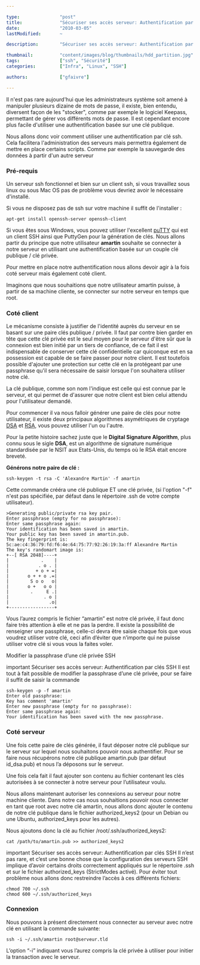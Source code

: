 ```yaml
---

type:               "post"
title:              "Sécuriser ses accès serveur: Authentification par clés SSH"
date:               "2010-03-05"
lastModified:       ~

description:        "Sécuriser ses accès serveur: Authentification par clés SSH."

thumbnail:          "content/images/blog/thumbnails/hdd_partition.jpg"
tags:               ["ssh", "Sécurité"]
categories:         ["Infra", "Linux", "SSH"]

authors:            ["gfaivre"]

---
```



Il n'est pas rare aujourd'hui que les administrateurs système soit amené à manipuler plusieurs dizaine de mots de passe, il existe, bien entendu, diversent façon de les "stocker", comme par exemple le logiciel Keepass, permettant de gérer vos différents mots de passe. Il est cependant encore plus facile d'utiliser une authentification basée sur une clé publique.

Nous allons donc voir comment utiliser une authentification par clé ssh.
Cela facilitera l'administration des serveurs mais permettra également de mettre en place certains scripts. Comme par exemple la sauvegarde des données à partir d'un autre serveur

### Pré-requis

Un serveur ssh fonctionnel et bien sur un client ssh, si vous travaillez sous linux ou sous Mac OS pas de problème vous devriez avoir le nécessaire d'installé.

Si vous ne disposez pas de ssh sur votre machine il suffit de l'installer :

```
apt-get install openssh-server openssh-client
```

Si vous êtes sous Windows, vous pouvez utiliser l'excellent <a title="puTTY" href="http://www.chiark.greenend.org.uk/~sgtatham/putty/download.html" target="_blank">puTTY</a> qui est un client SSH ainsi que PuttyGen pour la génération de clés.
Nous allons partir du principe que notre utilisateur **amartin** souhaite se connecter à notre serveur en utilisant une authentification basée sur un couple clé publique / clé privée.

Pour mettre en place notre authentification nous allons devoir agir à la fois coté serveur mais également coté client.

Imaginons que nous souhaitions que notre utilisateur amartin puisse, à partir de sa machine cliente, se connecter sur notre serveur en temps que root.

### Coté client

Le mécanisme consiste à justifier de l'identité auprès du serveur en se basant sur une paire clés publique / privée. Il faut par contre bien garder en tête que cette clé privée est le seul moyen pour le serveur d'être sûr que la connexion est bien initié par un tiers de confiance, de ce fait il est indispensable de conserver cette clé confidentielle car quiconque est en sa possession est capable de se faire passer pour notre client.
Il est toutefois possible d'ajouter une protection sur cette clé en la protégeant par une passphrase qu'il sera nécessaire de saisir lorsque l'on souhaitera utiliser notre clé.

La clé publique, comme son nom l'indique est celle qui est connue par le serveur, et qui permet de d'assurer que notre client est bien celui attendu pour l'utilisateur demandé.

Pour commencer il va nous falloir générer une paire de clés pour notre utilisateur, il existe deux principaux algorithmes asymétriques de cryptage <a href="http://fr.wikipedia.org/wiki/Digital_Signature_Algorithm">DSA</a> et <a href="http://fr.wikipedia.org/wiki/Rivest_Shamir_Adleman">RSA</a>, vous pouvez utiliser l'un ou l'autre.

Pour la petite histoire sachez juste que le **Digital Signature Algorithm**, plus connu sous le sigle **DSA**, est un algorithme de signature numérique standardisée par le NSIT aux Etats-Unis, du temps où le RSA était encore breveté.




**Générons notre paire de clé :**

```
ssh-keygen -t rsa -C 'Alexandre Martin' -f amartin
```

Cette commande crééra une clé publique ET une clé privée, (si l'option "-f" n'est pas spécifiée, par défaut dans le répertoire .ssh de votre compte utilisateur).

```
>Generating public/private rsa key pair.
Enter passphrase (empty for no passphrase):
Enter same passphrase again:
Your identification has been saved in amartin.
Your public key has been saved in amartin.pub.
The key fingerprint is:
5c:ae:c4:36:79:fd:f6:4e:64:75:77:92:26:19:3a:ff Alexandre Martin
The key's randomart image is:
+--[ RSA 2048]----+
|            .    |
|           . o . |
|          + o + =|
|       o + + o .=|
|        S o o   o|
|       o +   o o |
|        .     E .|
|             . o |
|               .o|
+-----------------+
```

Vous l’aurez compris le fichier “amartin” est notre clé privée, il faut donc faire très attention à elle et ne pas la perdre.
Il existe la possibilité de renseigner une passphrase, celle-ci devra être saisie chaque fois que vous voudrez utiliser votre clé, ceci afin d’éviter que n’importe qui ne puisse utiliser votre clé si vous vous la faites voler.

Modifier la passphrase d’une clé privée SSH

important Sécuriser ses accès serveur: Authentification par clés SSH  Il est tout à fait possible de modifier la passphrase d’une clé privée, pour se faire il suffit de saisir la commande

```
ssh-keygen -p -f amartin
Enter old passphrase:
Key has comment 'amartin'
Enter new passphrase (empty for no passphrase):
Enter same passphrase again:
Your identification has been saved with the new passphrase.
```

### Coté serveur

Une fois cette paire de clés générée, il faut déposer notre clé publique sur le serveur sur lequel nous souhaitons pouvoir nous authentifier.
Pour se faire nous récupérons notre clé publique amartin.pub (par défaut id_dsa.pub) et nous l’a déposons sur le serveur.

Une fois cela fait il faut ajouter son contenu au fichier contenant les clés autorisées à se connecter à notre serveur pour l’utilisateur voulu.

Nous allons maintenant autoriser les connexions au serveur pour notre machine cliente. Dans notre cas nous souhaitions pouvoir nous connecter en tant que root avec notre clé amartin, nous allons donc ajouter le contenu de notre clé publique dans le fichier authorized_keys2 (pour un Debian ou une Ubuntu, authorized_keys pour les autres).

Nous ajoutons donc la clé au fichier /root/.ssh/authorized_keys2:

```
cat /path/to/amartin.pub >> authorized_keys2
```

important Sécuriser ses accès serveur: Authentification par clés SSH  Il n’est pas rare, et c’est une bonne chose que la configuration des serveurs SSH implique d’avoir certains droits correctement appliqués sur le répertoire .ssh et sur le fichier authorized_keys (StrictModes activé).
Pour éviter tout problème nous allons donc restreindre l’accès à ces différents fichiers:

```
chmod 700 ~/.ssh
chmod 600 ~/.ssh/authorized_keys
```

### Connexion

Nous pouvons à présent directement nous connecter au serveur avec notre clé en utilisant la commande suivante:

```
ssh -i ~/.ssh/amartin root@serveur.tld
```

L’option “-i” indiquant vous l’aurez compris la clé privée à utiliser pour initier la transaction avec le serveur.
